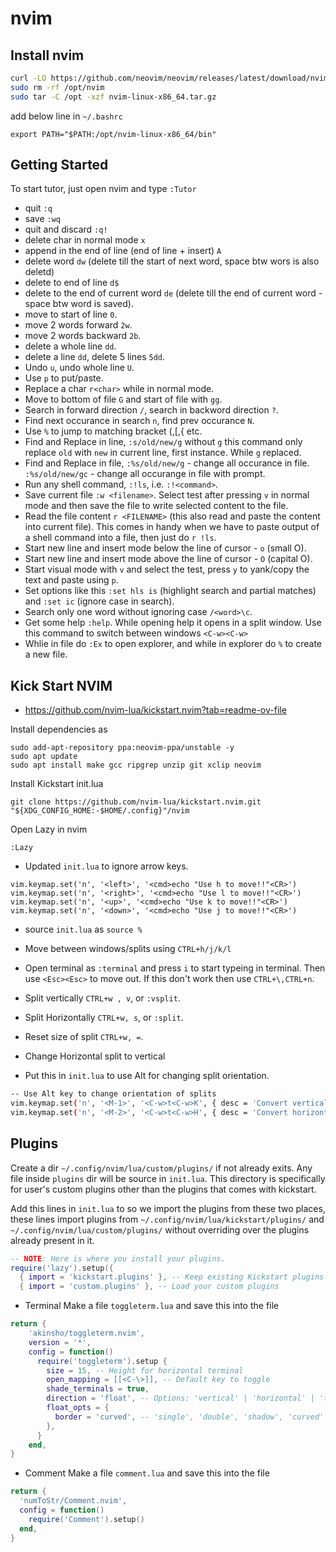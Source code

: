# nvim

## Install nvim

```bash
curl -LO https://github.com/neovim/neovim/releases/latest/download/nvim-linux-x86_64.tar.gz
sudo rm -rf /opt/nvim
sudo tar -C /opt -xzf nvim-linux-x86_64.tar.gz
```

add below line in `~/.bashrc`
```
export PATH="$PATH:/opt/nvim-linux-x86_64/bin"
```

## Getting Started
To start tutor, just open nvim and type `:Tutor`

- quit `:q`
- save `:wq`
- quit and discard `:q!`
- delete char in normal mode `x`
- append in the end of line (end of line + insert) `A`
- delete word `dw` (delete till the start of next word, space btw wors is also deletd)
- delete to end of line `d$`
- delete to the end of current word `de` (delete till the end of current word - space btw word is saved). 
- move to start of line `0`.
- move 2 words forward `2w`.
- move 2 words backward `2b`.
- delete a whole line `dd`.
- delete a line `dd`, delete 5 lines `5dd`.
- Undo `u`, undo whole line `U`.
- Use `p` to put/paste.
- Replace a char `r<char>` while in normal mode.
- Move to bottom of file `G` and start of file with `gg`.
- Search in forward direction `/`, search in backword direction `?`.
- Find next occurance in search `n`, find prev occurance `N`.
- Use `%` to jump to matching bracket (,[,{ etc.
- Find and Replace in line, `:s/old/new/g` without `g` this command only replace `old` with `new` in current line, first instance. While `g` replaced.
- Find and Replace in file, `:%s/old/new/g` - change all occurance in file. `:%s/old/new/gc` - change all occurange in file with prompt.
- Run any shell command, `:!ls`, i.e. `:!<command>`.
- Save current file `:w <filename>`. Select test after pressing `v` in normal mode and then save the file to write selected content to the file.
- Read the file content `r <FILENAME>` (this also read and paste the content into current file). This comes in handy when we have to paste output of a shell command into a file, then just do `r !ls`.
- Start new line and insert mode below the line of cursor - `o` (small O).
- Start new line and insert mode above the line of cursor - `O` (capital O).
- Start visual mode with `v` and select the test, press `y` to yank/copy the text and paste using `p`.
- Set options like this `:set hls is` (highlight search and partial matches) and `:set ic` (ignore case in search).
- Search only one word without ignoring case `/<word>\c`.
- Get some help `:help`. While opening help it opens in a split window. Use this command to switch between windows `<C-w><C-w>`
- Whlie in file do `:Ex` to open explorer, and while in explorer do `%` to create a new file.


## Kick Start NVIM
- https://github.com/nvim-lua/kickstart.nvim?tab=readme-ov-file

Install dependencies as
```
sudo add-apt-repository ppa:neovim-ppa/unstable -y
sudo apt update
sudo apt install make gcc ripgrep unzip git xclip neovim
```


Install Kickstart init.lua
```
git clone https://github.com/nvim-lua/kickstart.nvim.git "${XDG_CONFIG_HOME:-$HOME/.config}"/nvim
```

Open Lazy in nvim
```
:Lazy
```

- Updated `init.lua` to ignore arrow keys.
```
vim.keymap.set('n', '<left>', '<cmd>echo "Use h to move!!"<CR>')
vim.keymap.set('n', '<right>', '<cmd>echo "Use l to move!!"<CR>')
vim.keymap.set('n', '<up>', '<cmd>echo "Use k to move!!"<CR>')
vim.keymap.set('n', '<down>', '<cmd>echo "Use j to move!!"<CR>')
```

- source `init.lua` as `source %`
- Move between windows/splits using `CTRL+h/j/k/l`
- Open terminal as `:terminal` and press `i` to start typeing in terminal. Then use `<Esc><Esc>` to move out. If this don't work then use `CTRL+\,CTRL+n`.
- Split vertically `CTRL+w , v`, or `:vsplit`.
- Split Horizontally `CTRL+w, s`, or `:split`.
- Reset size of split `CTRL+w, =`.
- Change Horizontal split to vertical

- Put this in `init.lua` to use Alt for changing split orientation.
```bash
-- Use Alt key to change orientation of splits
vim.keymap.set('n', '<M-1>', '<C-w>t<C-w>K', { desc = 'Convert vertical to horizontal split' })
vim.keymap.set('n', '<M-2>', '<C-w>t<C-w>H', { desc = 'Convert horizontal to vertical split' })
```

## Plugins
Create a dir `~/.config/nvim/lua/custom/plugins/` if not already exits. Any file inside `plugins` dir will be source in `init.lua`. This directory is specifically for user's custom plugins other than the plugins that comes with kickstart.

Add this lines in `init.lua` to so we import the plugins from these two places, these lines import plugins from `~/.config/nvim/lua/kickstart/plugins/` and `~/.config/nvim/lua/custom/plugins/` without overriding over the plugins already present in it.

```lua
-- NOTE: Here is where you install your plugins.
require('lazy').setup({
  { import = 'kickstart.plugins' }, -- Keep existing Kickstart plugins
  { import = 'custom.plugins' }, -- Load your custom plugins
```

- Terminal
Make a file `toggleterm.lua` and save this into the file

```lua
return {
    'akinsho/toggleterm.nvim',
    version = '*',
    config = function()
      require('toggleterm').setup {
        size = 15, -- Height for horizontal terminal
        open_mapping = [[<C-\>]], -- Default key to toggle
        shade_terminals = true,
        direction = 'float', -- Options: 'vertical' | 'horizontal' | 'tab' | 'float'
        float_opts = {
          border = 'curved', -- 'single', 'double', 'shadow', 'curved'
        },
      }
    end,
}
```

- Comment
Make a file `comment.lua` and save this into the file
```lua
return {
  'numToStr/Comment.nvim',
  config = function()
    require('Comment').setup()
  end,
}
```

